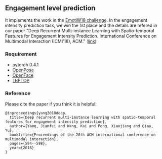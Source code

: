 ## Engagement level prediction

It implements the work in the [EmotiW18 challenge](https://sites.google.com/view/emotiw2018/home). In the engagement intensity prediction task, we win the 1st place and the details are refered in our paper "Deep Recurrent Multi-instance Learning with Spatio-temporal Features for Engagement Intensity Prediction. International Conference on Multimodal Interaction (ICMI’18), ACM." ([link](https://dl.acm.org/doi/abs/10.1145/3242969.3264981))

### Requirement

* pytorch 0.4.1
* [OpenPose](https://github.com/CMU-Perceptual-Computing-Lab/openpose)
* [OpenFace](http://cmusatyalab.github.io/openface/)
* [LBPTOP](http://www.cse.oulu.fi/CMV/Downloads/LBPMatlab)

### Reference

Please cite the paper if you think it is helpful.
```
@inproceedings{yang2018deep,
  title={Deep recurrent multi-instance learning with spatio-temporal features for engagement intensity prediction},
  author={Yang, Jianfei and Wang, Kai and Peng, Xiaojiang and Qiao, Yu},
  booktitle={Proceedings of the 20th ACM international conference on multimodal interaction},
  pages={594--598},
  year={2018}
}
```
